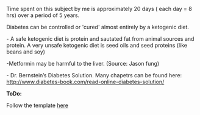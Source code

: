 <!DOCTYPE html>
<html>
<body>
  <p>Time spent on this subject by me is approximately 20 days ( each day = 8 hrs) over a period of 5 years.</p>
<p>Diabetes can be controlled or 'cured' almost entirely by a ketogenic diet.</p>
<p>- A safe ketogenic diet is protein and sautated fat from animal sources and protein. A very unsafe ketogenic diet is seed oils and seed proteins (like beans and soy)</p>
<p>-Metformin may be harmful to the liver. (Source: Jason fung)</p>
<p>- Dr. Bernstein&rsquo;s Diabetes Solution. Many chapetrs can be found here: <a href="http://www.diabetes-book.com/read-online-diabetes-solution/">http://www.diabetes-book.com/read-online-diabetes-solution/</a></p>
<p><strong>ToDo:</strong></p>
<p>Follow the template <a href="../../README.md">here</a></p>
</body>
</html>
